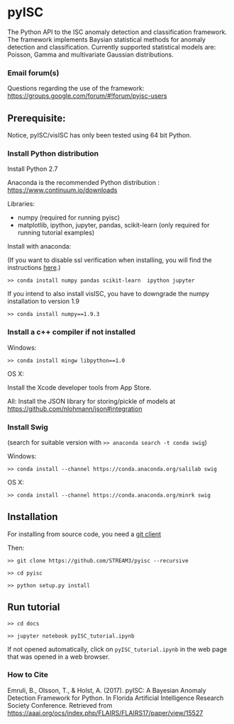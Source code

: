 # pyISC 

The Python API to the ISC anomaly detection and classification framework. The framework implements Baysian statistical methods for anomaly detection and classification. Currently supported statistical models are: Poisson, Gamma and multivariate Gaussian distributions.

### Email forum(s)

Questions regarding the use of the framework: https://groups.google.com/forum/#!forum/pyisc-users

## Prerequisite:

Notice, pyISC/visISC has only been tested using 64 bit Python.

### Install Python distribution 

Install Python 2.7

Anaconda is the recommended Python distribution : https://www.continuum.io/downloads

Libraries: 
- numpy (required for running pyisc)
- matplotlib, ipython, jupyter, pandas, scikit-learn (only required for running tutorial examples)

Install with anaconda:  

(If you want to disable ssl verification when installing, you will find the instructions <a href="https://docs.continuum.io/anaconda-repository/faq#how-do-i-disable-ssl-checking-on-package-installation">here</a>.)

`>> conda install numpy pandas scikit-learn  ipython jupyter`


If you intend to also install visISC, you have to downgrade the numpy installation to version 1.9

`>> conda install numpy==1.9.3`

### Install a c++ compiler if not installed

Windows:

`>> conda install mingw libpython==1.0`

OS X:

Install the Xcode developer tools from App Store.

All:
Install the JSON library for storing/pickle of models at https://github.com/nlohmann/json#integration

### Install Swig

(search for suitable version with `>> anaconda search -t conda swig`)

Windows:

`>> conda install --channel https://conda.anaconda.org/salilab swig`

OS X:

`>> conda install --channel https://conda.anaconda.org/minrk swig`


## Installation

For installing from source code, you need a <a href="https://git-scm.com/downloads">git client</a>

Then:

`>> git clone https://github.com/STREAM3/pyisc --recursive`

`>> cd pyisc`

`>> python setup.py install`

## Run tutorial

`>> cd docs`

`>> jupyter notebook pyISC_tutorial.ipynb`

If not opened automatically, click on `pyISC_tutorial.ipynb` in the web page that was opened in a web browser.

### How to Cite 

Emruli, B., Olsson, T., & Holst, A. (2017).  pyISC: A Bayesian Anomaly Detection Framework for Python. In Florida Artificial Intelligence Research Society Conference. Retrieved from https://aaai.org/ocs/index.php/FLAIRS/FLAIRS17/paper/view/15527

